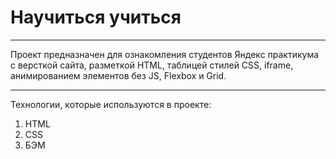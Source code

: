 # Научиться учиться

---

Проект предназначен для ознакомления студентов Яндекс практикума с версткой сайта,
разметкой HTML, таблицей стилей CSS, iframe, анимированием элементов без JS,
Flexbox и Grid.

---

Технологии, которые используются в проекте:

1. HTML
2. CSS
3. БЭМ
